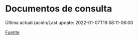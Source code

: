 # Documentos de consulta

Última actualización/Last update: 2022-01-07T19:58:11-06:00

 [Fuente](https://coronavirus.gob.mx/documentos-de-consulta/)
